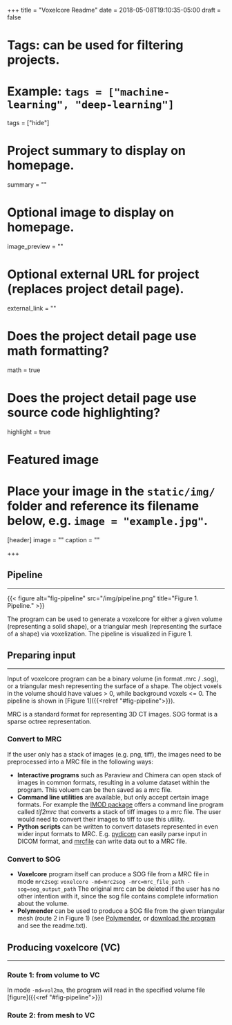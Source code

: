 +++
title = "Voxelcore Readme"
date = 2018-05-08T19:10:35-05:00
draft = false

# Tags: can be used for filtering projects.
# Example: `tags = ["machine-learning", "deep-learning"]`
tags = ["hide"]

# Project summary to display on homepage.
summary = ""

# Optional image to display on homepage.
image_preview = ""

# Optional external URL for project (replaces project detail page).
external_link = ""

# Does the project detail page use math formatting?
math = true

# Does the project detail page use source code highlighting?
highlight = true

# Featured image
# Place your image in the `static/img/` folder and reference its filename below, e.g. `image = "example.jpg"`.
[header]
image = ""
caption = ""

+++
## Pipeline
************************
{{< figure alt="fig-pipeline" src="/img/pipeline.png" title="Figure 1. Pipeline." >}}

The program can be used to generate a voxelcore for either a given volume (representing a solid shape), or a triangular mesh (representing the surface of a shape) via voxelization. The pipeline is visualized in Figure 1. 


## Preparing input
************************
Input of voxelcore program can be a binary volume (in format .mrc / .sog), or a triangular mesh representing the surface of a shape. The object voxels in the volume should have values > 0, while background voxels <= 0. The pipeline is shown in [Figure 1]({{<relref "#fig-pipeline">}}).

MRC is a standard format for representing 3D CT images. SOG format is a sparse octree representation.

### Convert to MRC
If the user only has a stack of images (e.g. png, tiff), the images need to be preprocessed into a MRC file in the following ways:

- **Interactive programs** such as Paraview and Chimera can open stack of images in common formats, resulting in a volume dataset within the program. This voluem can be then saved as a mrc file.
- **Command line utilities** are available, but only accept certain image formats. For example the [IMOD package](http://bio3d.colorado.edu/imod/doc/program_listing.html#TOP) offers a command line program called *tif2mrc* that converts a stack of tiff images to a mrc file. The user would need to convert their images to tiff to use this utility.
- **Python scripts** can be written to convert datasets represented in even wider input formats to MRC. E.g. [pydicom](https://pydicom.github.io/) can easily parse input in DICOM format, and [mrcfile](https://github.com/ccpem/mrcfile) can write data out to a MRC file.

### Convert to SOG
- **Voxelcore** program itself can produce a SOG file from a MRC file in mode `mrc2sog`:
`voxelcore -md=mrc2sog -mrc=mrc_file_path -sog=sog_output_path`
The original mrc can be deleted if the user has no other intention with it, since the sog file contains complete information about the volume.
- **Polymender** can be used to produce a SOG file from the given triangular mesh (route 2 in Figure 1) (see [Polymender](http://www.cs.wustl.edu/~taoju/code/polymender.htm), or [download the program](http://www.cs.wustl.edu/~taoju/code/PolyMender_1_7_1_exe.rar) and see the readme.txt).


## Producing voxelcore (VC)
************************
### Route 1: from volume to VC
In mode `-md=vol2ma`, the program will read in the specified volume file [figure]({{<ref "#fig-pipeline">}})
### Route 2: from mesh to VC